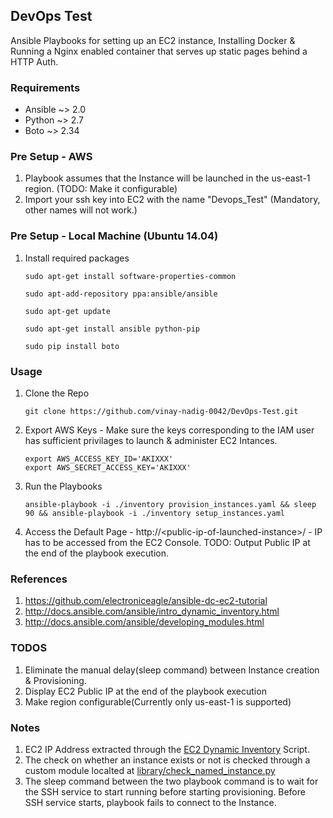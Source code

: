 DevOps Test
-----------

Ansible Playbooks for setting up an EC2 instance, Installing Docker & Running a Nginx enabled container that serves up static pages behind a HTTP Auth.

### Requirements

* Ansible ~> 2.0
* Python ~> 2.7
* Boto ~> 2.34

### Pre Setup - AWS

1. Playbook assumes that the Instance will be launched in the us-east-1 region. (TODO: Make it configurable)
2. Import your ssh key into EC2 with the name "Devops_Test" (Mandatory, other names will not work.)

### Pre Setup - Local Machine (Ubuntu 14.04)

1. Install required packages
    ```
    sudo apt-get install software-properties-common
    
    sudo apt-add-repository ppa:ansible/ansible
    
    sudo apt-get update
    
    sudo apt-get install ansible python-pip
    
    sudo pip install boto
    ```

### Usage

1. Clone the Repo
    ```
    git clone https://github.com/vinay-nadig-0042/DevOps-Test.git
    ```

2. Export AWS Keys - Make sure the keys corresponding to the IAM user has sufficient privilages to launch & administer EC2 Intances.
    ```
    export AWS_ACCESS_KEY_ID='AKIXXX'
    export AWS_SECRET_ACCESS_KEY='AKIXXX'
    ```

3. Run the Playbooks
    ```
    ansible-playbook -i ./inventory provision_instances.yaml && sleep 90 && ansible-playbook -i ./inventory setup_instances.yaml
    ```

4. Access the Default Page - http://&lt;public-ip-of-launched-instance&gt;/ - IP has to be accessed from the EC2 Console. TODO: Output Public IP at the end of the playbook execution.

### References

1. https://github.com/electroniceagle/ansible-dc-ec2-tutorial
2. http://docs.ansible.com/ansible/intro_dynamic_inventory.html
3. http://docs.ansible.com/ansible/developing_modules.html

### TODOS

1. Eliminate the manual delay(sleep command) between Instance creation & Provisioning.
2. Display EC2 Public IP at the end of the playbook execution
3. Make region configurable(Currently only us-east-1 is supported)

### Notes

1. EC2 IP Address extracted through the [EC2 Dynamic Inventory](http://docs.ansible.com/ansible/intro_dynamic_inventory.html#example-aws-ec2-external-inventory-script) Script.
2. The check on whether an instance exists or not is checked through a custom module localted at [library/check_named_instance.py](https://github.com/vinay-nadig-0042/DevOps-Test/library/check_named_instance.py)
3. The sleep command between the two playbook command is to wait for the SSH service to start running before starting provisioning. Before SSH service starts, playbook fails to connect to the Instance.
